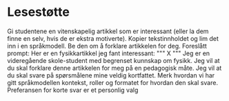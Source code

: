 # Lesestøtte

Gi studentene en vitenskapelig artikkel som er interessant (eller la dem finne en selv, hvis de er ekstra motiverte). Kopier tekstinnholdet og lim det inn i en språkmodell. Be den om å forklare artikkelen for deg. Foreslått prompt:
Her er en fysikkartikkel jeg fant interessant:
"""
X
"""
Jeg er en videregående skole-student med begrenset kunnskap om fysikk. Jeg vil at du skal forklare denne artikkelen for meg på en pedagogisk måte. Jeg vil at du skal svare på spørsmålene mine veldig kortfattet.
Merk hvordan vi har gitt språkmodellen kontekst, roller og formatet for hvordan den skal svare. Preferansen for korte svar er et personlig valg
